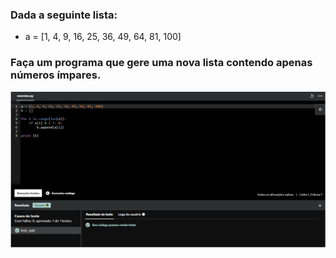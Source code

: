 ### Dada a seguinte lista:
* a = [1, 4, 9, 16, 25, 36, 49, 64, 81, 100]

### Faça um programa que gere uma nova lista contendo apenas números ímpares.

![Exercicio 7](<../evidencias/Sprint 3 Ex7.png>)
